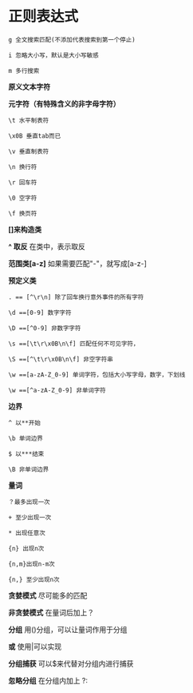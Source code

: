 # 正则表达式

```
g 全文搜索匹配(不添加代表搜索到第一个停止)

i 忽略大小写，默认是大小写敏感

m 多行搜索
```


**原义文本字符**

**元字符（有特殊含义的非字母字符）**
```
\t 水平制表符

\x0B 垂直tab而已

\v 垂直制表符

\n 换行符

\r 回车符

\0 空字符

\f 换页符
```

**[]来构造类**

**^ 取反** 
在类中，表示取反

**范围类[a-z]**
如果需要匹配"-"，就写成[a-z-]

**预定义类**
```
. == [^\r\n] 除了回车换行意外事件的所有字符

\d ==[0-9] 数字字符

\D ==[^0-9] 非数字字符

\s ==[\t\r\x0B\n\f] 匹配任何不可见字符，

\S ==[^\t\r\x0B\n\f] 非空字符串

\w ==[a-zA-Z_0-9] 单词字符，包括大小写字母，数字，下划线

\w ==[^a-zA-Z_0-9] 非单词字符
```


**边界**

```
^ 以**开始

\b 单词边界

$ 以***结束

\B 非单词边界
```


**量词**

```
？最多出现一次

+ 至少出现一次

* 出现任意次 

{n} 出现n次

{n,m}出现n-m次

{n,} 至少出现n次
```

**贪婪模式** 
尽可能多的匹配

**非贪婪模式** 
在量词后加上？

**分组**
用()分组，可以让量词作用于分组

**或**
使用|可以实现

**分组捕获**
可以$来代替对分组内进行捕获

**忽略分组**
在分组内加上 ?: